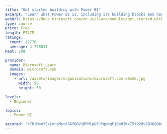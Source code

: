 ```yaml
---
title: "Get started building with Power BI"
excerpt: "Learn what Power BI is, including its building blocks and how they work together."
webUrl: https://docs.microsoft.com/en-us/learn/modules/get-started-with-power-bi/
type: course
price: Free
length: PT47M
ratings:
  count: 12778
  average: 4.728831
heat: 209

provider:
  name: Microsoft Learn
  domain: microsoft.com
  images:
    - url: /assets/images/organizations/microsoft.com-50x50.jpg
      width: 50
      height: 50

levels:
  - Beginner

topics:
  - Power BI

secured: "+7klM4nYSsLmrgMyc6SGfO6VjBPMLpU3JfqpwgFj6aH2KvI5t92dv5BJQ6Q6v+AmCyRW6bEE4A8+86uaWE2ORJlO0yA+nLNvb+EcWuMCmn61hQaqxCEC9N0ZsJbsaPVmV04I5rgaJ2w4UHPStjrTGlS6TI03P/3YUjDK9Cfo8wCyDqWusFg2FuO7aLF5kXxL2lqXkSQSItXUIoUJFRmf7NpkNW+/EyeMyLXQbu8bNq8WJA4flmUQfltGIqF6Kp5SB3BZmoVfmc3nJme9gCijncs3MHc8tXoVl0EwT4ZFEXHc6APMa6EXUvfMKErRfiMOUInNBF5htiQ4Fmc6KqbWhL3ouRhOUy0Me3ivouEeJxT/I2TNpY38kDocbqw4cmwn;KBvXNKs2Df9VrYWD63O0xw=="
---
```


